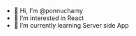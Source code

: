 - 👋 Hi, I’m @ponnuchamy
- 👀 I’m interested in React
- 🌱 I’m currently learning Server side App


<!---
ponnuchamy51/ponnuchamy51 is a ✨ special ✨ repository because its `README.md` (this file) appears on your GitHub profile.
You can click the Preview link to take a look at your changes.
--->
